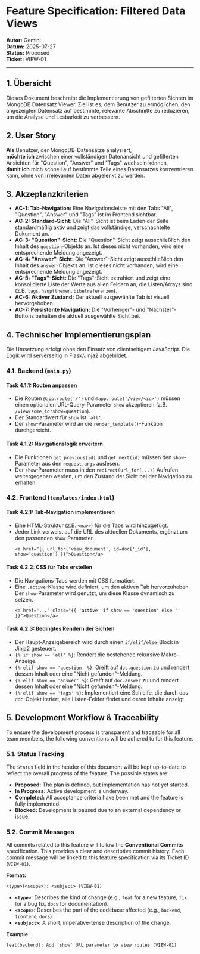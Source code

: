 # Feature Specification: Filtered Data Views

**Autor:** Gemini  
**Datum:** 2025-07-27  
**Status:** Proposed  
**Ticket:** VIEW-01

---

## 1. Übersicht

Dieses Dokument beschreibt die Implementierung von gefilterten Sichten im MongoDB Datensatz Viewer. Ziel ist es, dem Benutzer zu ermöglichen, den angezeigten Datensatz auf bestimmte, relevante Abschnitte zu reduzieren, um die Analyse und Lesbarkeit zu verbessern.

## 2. User Story

**Als** Benutzer, der MongoDB-Datensätze analysiert,  
**möchte ich** zwischen einer vollständigen Datenansicht und gefilterten Ansichten für "Question", "Answer" und "Tags" wechseln können,  
**damit ich** mich schnell auf bestimmte Teile eines Datensatzes konzentrieren kann, ohne von irrelevanten Daten abgelenkt zu werden.

## 3. Akzeptanzkriterien

- **AC-1: Tab-Navigation:** Eine Navigationsleiste mit den Tabs "All", "Question", "Answer" und "Tags" ist im Frontend sichtbar.
- **AC-2: Standard-Sicht:** Die "All"-Sicht ist beim Laden der Seite standardmäßig aktiv und zeigt das vollständige, verschachtelte Dokument an.
- **AC-3: "Question"-Sicht:** Die "Question"-Sicht zeigt ausschließlich den Inhalt des `question`-Objekts an. Ist dieses nicht vorhanden, wird eine entsprechende Meldung angezeigt.
- **AC-4: "Answer"-Sicht:** Die "Answer"-Sicht zeigt ausschließlich den Inhalt des `answer`-Objekts an. Ist dieses nicht vorhanden, wird eine entsprechende Meldung angezeigt.
- **AC-5: "Tags"-Sicht:** Die "Tags"-Sicht extrahiert und zeigt eine konsolidierte Liste der Werte aus allen Feldern an, die Listen/Arrays sind (z.B. `tags`, `hauptthemen`, `bibelreferenzen`).
- **AC-6: Aktiver Zustand:** Der aktuell ausgewählte Tab ist visuell hervorgehoben.
- **AC-7: Persistente Navigation:** Die "Vorheriger"- und "Nächster"-Buttons behalten die aktuell ausgewählte Sicht bei.

## 4. Technischer Implementierungsplan

Die Umsetzung erfolgt ohne den Einsatz von clientseitigem JavaScript. Die Logik wird serverseitig in Flask/Jinja2 abgebildet.

### 4.1. Backend (`main.py`)

#### Task 4.1.1: Routen anpassen

- Die Routen `@app.route('/')` und `@app.route('/view/<id>')` müssen einen optionalen URL-Query-Parameter `show` akzeptieren (z.B. `/view/some_id?show=question`).
- Der Standardwert für `show` ist `'all'`.
- Der `show`-Parameter wird an die `render_template()`-Funktion durchgereicht.

#### Task 4.1.2: Navigationslogik erweitern

- Die Funktionen `get_previous(id)` und `get_next(id)` müssen den `show`-Parameter aus den `request.args` auslesen.
- Der `show`-Parameter muss in den `redirect(url_for(...))` Aufrufen weitergegeben werden, um den Zustand der Sicht bei der Navigation zu erhalten.

### 4.2. Frontend (`templates/index.html`)

#### Task 4.2.1: Tab-Navigation implementieren

- Eine HTML-Struktur (z.B. `<nav>`) für die Tabs wird hinzugefügt.
- Jeder Link verweist auf die URL des aktuellen Dokuments, ergänzt um den passenden `show`-Parameter.
  ```jinja
  <a href="{{ url_for('view_document', id=doc['_id'], show='question') }}">Question</a>
  ```

#### Task 4.2.2: CSS für Tabs erstellen

- Die Navigations-Tabs werden mit CSS formatiert.
- Eine `.active`-Klasse wird definiert, um den aktiven Tab hervorzuheben. Der `show`-Parameter wird genutzt, um diese Klasse dynamisch zu setzen.
  ```jinja
  <a href="..." class="{{ 'active' if show == 'question' else '' }}">Question</a>
  ```

#### Task 4.2.3: Bedingtes Rendern der Sichten

- Der Haupt-Anzeigebereich wird durch einen `if/elif/else`-Block in Jinja2 gesteuert.
- `{% if show == 'all' %}`: Rendert die bestehende rekursive Makro-Anzeige.
- `{% elif show == 'question' %}`: Greift auf `doc.question` zu und rendert dessen Inhalt oder eine "Nicht gefunden"-Meldung.
- `{% elif show == 'answer' %}`: Greift auf `doc.answer` zu und rendert dessen Inhalt oder eine "Nicht gefunden"-Meldung.
- `{% elif show == 'tags' %}`: Implementiert eine Schleife, die durch das `doc`-Objekt iteriert, alle Listen-Felder findet und deren Inhalte anzeigt.

## 5. Development Workflow & Traceability

To ensure the development process is transparent and traceable for all team members, the following conventions will be adhered to for this feature.

### 5.1. Status Tracking

The `Status` field in the header of this document will be kept up-to-date to reflect the overall progress of the feature. The possible states are:

- **Proposed:** The plan is defined, but implementation has not yet started.
- **In Progress:** Active development is underway.
- **Completed:** All acceptance criteria have been met and the feature is fully implemented.
- **Blocked:** Development is paused due to an external dependency or issue.

### 5.2. Commit Messages

All commits related to this feature will follow the **Conventional Commits** specification. This provides a clear and descriptive commit history. Each commit message will be linked to this feature specification via its Ticket ID (`VIEW-01`).

**Format:**
```
<type>(<scope>): <subject> (VIEW-01)
```

- **`<type>`:** Describes the kind of change (e.g., `feat` for a new feature, `fix` for a bug fix, `docs` for documentation).
- **`<scope>`:** Describes the part of the codebase affected (e.g., `backend`, `frontend`, `docs`).
- **`<subject>`:** A short, imperative-tense description of the change.

**Example:**
```
feat(backend): Add 'show' URL parameter to view routes (VIEW-01)
```
